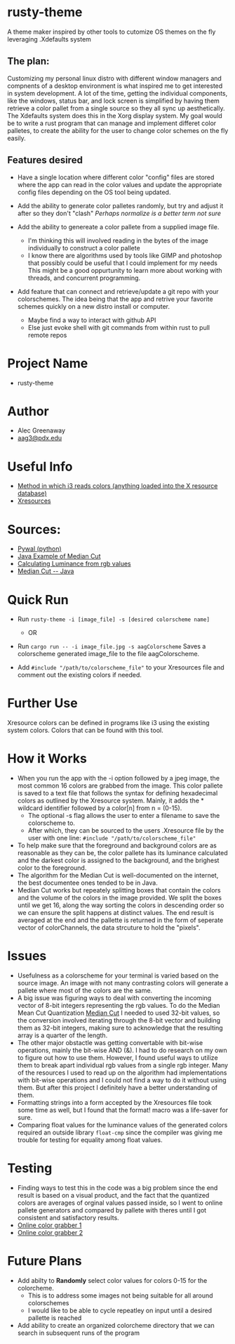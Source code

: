 # rusty-theme
A theme maker inspired by other tools to cutomize OS themes on the fly leveraging .Xdefaults system

## The plan:
Customizing my personal linux distro with different window managers and compnents of a desktop environment is what inspired me to get interested in system development. A lot of the time, getting the individual components, like the windows, status bar, and lock screen is simplified by having them retrieve a color pallet from a single source so they all sync up aesthetically. The Xdefaults system does this in the Xorg display system.
My goal would be to write a rust program that can manage and implement differet color palletes, to create the ability for the user to change color schemes on the fly easily.
## Features desired
- Have a single location where different color "config" files are stored where the app can read in the color values and update the appropriate config files depending on the OS tool being updated.
- Add the ability to generate color palletes randomly, but try and adjust it after so they don't "clash" *Perhaps normalize is a better term not sure*
- Add the ability to genereate a color pallete from a supplied image file.
  - I'm thinking this will involved reading in the bytes of the image individually to construct a color pallete
  - I know there are algorithms used by tools like GIMP and photoshop that possibly could be useful that I could implement for my needs
  This might be a good oppurtunity to learn more about working with threads, and concurrent programming.

- Add feature that can connect and retrieve/update a git repo with your colorschemes. The idea being that the app and retrive your favorite schemes quickly on a new distro install or computer.
  - Maybe find a way to interact with github API
  - Else just evoke shell with git commands from within rust to pull remote repos
# Project Name
- rusty-theme
# Author
- Alec Greenaway
- aag3@pdx.edu
# Useful Info
- [Method in which i3 reads colors (anything loaded into the X resource database)](https://i3wm.org/docs/userguide.html#xresources)
- [Xresources](https://wiki.archlinux.org/index.php/x_resources)
# Sources:
  - [Pywal (python)](https://github.com/dylanaraps/pywal)
  - [Java Example of Median Cut](http://jcs.mobile-utopia.com/jcs/16423_ColorCutQuantizer.html)
  - [Calculating Luminance from rgb values](https://stackoverflow.com/questions/596216/formula-to-determine-brightness-of-rgb-color)
  - [Median Cut -- Java](https://github.com/biometrics/imagingbook/blob/master/src/color/MedianCutQuantizer.java)

# Quick Run
- Run ```rusty-theme -i [image_file] -s [desired colorscheme name] ```
	- OR
- Run ```cargo run -- -i image_file.jpg -s aagColorscheme``` Saves a colorscheme generated image_file to the file aagColorscheme.

- Add ```#include "/path/to/colorscheme_file"``` to your Xresources file and comment out the existing colors if needed.

# Further Use
Xresource colors can be defined in programs like i3 using the existing system colors. Colors that can be found with this tool.

# How it Works
- When you run the app with the -i option followed by a jpeg image, the most common 16 colors are grabbed from the image. This color pallete is saved to a text file that follows the syntax for defining hexadecimal colors as outlined by the Xresource system. Mainly, it adds the \* wildcard identifier followed by a color[n] from n = (0-15).
	- The optional -s flag allows the user to enter a filename to save the colorscheme to.
	- After which, they can be sourced to the users .Xresource file by the user with one line: ``` #include "/path/to/colorscheme_file" ```
- To help make sure that the foreground and background colors are as reasonable as they can be, the color pallete has its luminance calculated and the darkest color is assigned to the background, and the brighest color to the foreground.
- The algorithm for the Median Cut is well-documented on the internet, the best documentee ones tended to be in Java.
- Median Cut works but repeately splitting boxes that contain the colors and the volume of the colors in the image provided. We split the boxes until we get 16, along the way sorting the colors in descending order so we can ensure the split happens at distinct values. The end result is averaged at the end and the pallette is returned in the form of seperate vector of colorChannels, the data strcuture to hold the "pixels".

# Issues
- Usefulness as a colorscheme for your terminal is varied based on the source image. An image with not many contrasting colors will generate a pallete where most of the colors are the same.
- A big issue was figuring ways to deal with converting the incoming vector of 8-bit integers representing the rgb values. To do the Median Mean Cut Quantization [Median Cut](https://en.wikipedia.org/wiki/Median_cut) I needed to used 32-bit values, so the conversion involved iterating through the 8-bit vector and building them as 32-bit integers, making sure to acknowledge that the resulting array is a quarter of the length.
- The other major obstactle was getting convertable with bit-wise operations, mainly the bit-wise AND (&). I had to do research on my own to figure out how to use them. However, I found useful ways to utilize them to break apart individual rgb values from a single rgb integer. Many of the resources I used to read up on the algorithm had implementations with bit-wise operations and I could not find a way to do it without using them. But after this project I definitely have a better understanding of them.
- Formatting strings into a form accepted by the Xresources file took some time as well, but I found that the format! macro was a life-saver for sure.
- Comparing float values for the luminance values of the generated colors required an outside library ```float-cmp``` since the compiler was giving me trouble for testing for equality among float values.
# Testing
- Finding ways to test this in the code was a big problem since the end result is based on a visual product, and the fact that the quantized colors are averages of orginal values passed inside, so I went to online pallete generators and compared by pallete with theres until I got consistent and satisfactory results.
- [Online color grabber 1](https://superdevresources.com/tools/color-extractor)
- [Online color grabber 2](https://labs.tineye.com/color/cfe365d6bf120f52b757156b1fea15b3b2299643?ignore_background=True&width=250&color_format=hex&ignore_interior_background=True&height=140)
# Future Plans
- Add abilty to **Randomly** select color values for colors 0-15 for the colorcheme.
	- This is to address some images not being suitable for all around colorschemes
	- I would like to be able to cycle repeatley on input until a desired pallette is reached
- Add ability to create an organized colorcheme directory that we can search in subsequent runs of the program
